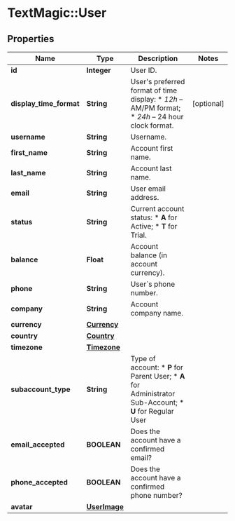 # TextMagic::User

## Properties
Name | Type | Description | Notes
------------ | ------------- | ------------- | -------------
**id** | **Integer** | User ID. | 
**display_time_format** | **String** | User&#39;s preferred format of time display: * *12h* – AM/PM format; * *24h* – 24 hour clock format.  | [optional] 
**username** | **String** | Username. | 
**first_name** | **String** | Account first name. | 
**last_name** | **String** | Account last name. | 
**email** | **String** | User email address. | 
**status** | **String** | Current account status: * **A** for Active; * **T** for Trial.  | 
**balance** | **Float** | Account balance (in account currency). | 
**phone** | **String** | User&#x60;s phone number. | 
**company** | **String** | Account company name. | 
**currency** | [**Currency**](Currency.md) |  | 
**country** | [**Country**](Country.md) |  | 
**timezone** | [**Timezone**](Timezone.md) |  | 
**subaccount_type** | **String** | Type of account: * **P** for Parent User; * **A** for Administrator Sub-Account; * **U** for Regular User  | 
**email_accepted** | **BOOLEAN** | Does the account have a confirmed email? | 
**phone_accepted** | **BOOLEAN** | Does the account have a confirmed phone number? | 
**avatar** | [**UserImage**](UserImage.md) |  | 


